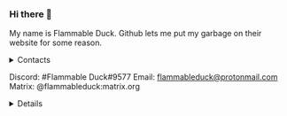 ### Hi there 👋
My name is Flammable Duck. Github lets me put my garbage on their website for some reason.

<details>
<summary> Contacts <summary>
  
  Discord: #Flammable Duck#9577
  Email: flammableduck@protonmail.com
  Matrix: @flammableduck:matrix.org
  
<details>

Pronouns: She/Her
![](https://komarev.com/ghpvc/?username=Flammable-Duck&color=blueviolet&style=flat-square&label=FRIENDS-WHO'VE-STOPPED-BY)
<!--
**Flammable-Duck/Flammable-Duck** is a ✨ _special_ ✨ repository because its `README.md` (this file) appears on your GitHub profile.

Here are some ideas to get you started:

- 🔭 I’m currently working on ...
- 🌱 I’m currently learning ...
- 👯 I’m looking to collaborate on ...
- 🤔 I’m looking for help with ...
- 💬 Ask me about ...
- 📫 How to reach me: ...
- 😄 Pronouns: ...
- ⚡ Fun fact: ...
-->
